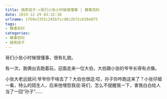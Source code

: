 ```yaml
---
title: 搞笑段子->哥们小张小时候很懂事 | 糗事百科
date: 2019-12-29 03:32:38
urlname: 1769e3355c245bfccd0c2bf2c630e8f5
tags: 
- 糗事百科
categories:
- 糗事百科
- 搞笑段子
---
```

哥们小张小时候很懂事，很有礼貌。

有一次，我俩出去跑着玩，迎面走来一位大伯，大伯跟小张的爷爷长得有点像。

小张大老远就问:爷爷你干啥去了？大伯也很逗:哎，孙子你咋跑这来了？小张仔细一看，特么的陌生人，后来他埋怨我说:哥们，怎么不提醒我一下，害我白白给人当了一回“孙子”……


